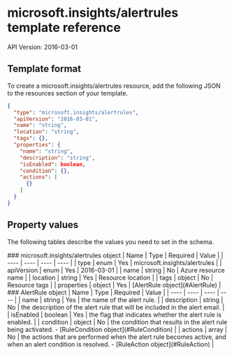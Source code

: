 # microsoft.insights/alertrules template reference
API Version: 2016-03-01
## Template format

To create a microsoft.insights/alertrules resource, add the following JSON to the resources section of your template.

```json
{
  "type": "microsoft.insights/alertrules",
  "apiVersion": "2016-03-01",
  "name": "string",
  "location": "string",
  "tags": {},
  "properties": {
    "name": "string",
    "description": "string",
    "isEnabled": boolean,
    "condition": {},
    "actions": [
      {}
    ]
  }
}
```
## Property values

The following tables describe the values you need to set in the schema.

<a id="microsoft.insights/alertrules" />
### microsoft.insights/alertrules object
|  Name | Type | Required | Value |
|  ---- | ---- | ---- | ---- |
|  type | enum | Yes | microsoft.insights/alertrules |
|  apiVersion | enum | Yes | 2016-03-01 |
|  name | string | No | Azure resource name |
|  location | string | Yes | Resource location |
|  tags | object | No | Resource tags |
|  properties | object | Yes | [AlertRule object](#AlertRule) |


<a id="AlertRule" />
### AlertRule object
|  Name | Type | Required | Value |
|  ---- | ---- | ---- | ---- |
|  name | string | Yes | the name of the alert rule. |
|  description | string | No | the description of the alert rule that will be included in the alert email. |
|  isEnabled | boolean | Yes | the flag that indicates whether the alert rule is enabled. |
|  condition | object | No | the condition that results in the alert rule being activated. - [RuleCondition object](#RuleCondition) |
|  actions | array | No | the actions that are performed when the alert rule becomes active, and when an alert condition is resolved. - [RuleAction object](#RuleAction) |


